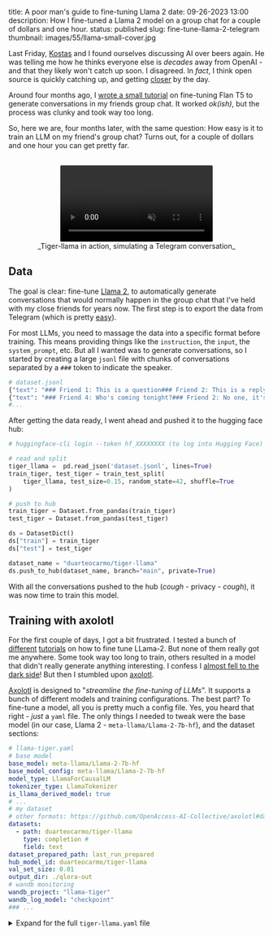 title:  A poor man's guide to fine-tuning Llama 2 
date: 09-26-2023 13:00
description: How I fine-tuned a Llama 2 model on a group chat for a couple of dollars and one hour.
status: published
slug: fine-tune-llama-2-telegram
thumbnail: images/55/llama-small-cover.jpg

Last Friday, [Kostas](https://orbit.dtu.dk/en/persons/konstantinos-kalogeropoulos) and I found ourselves discussing AI over beers again. He was telling me how he thinks everyone else is _decades_ away from OpenAI - and that they likely won't catch up soon. I disagreed. In _fact_, I think open source is quickly catching up, and getting [closer](https://huggingface.co/spaces/lmsys/chatbot-arena-leaderboard) by the day. 

Around four months ago, I [wrote a small tutorial](/blog/fine-tune-flan-t5-telegram.html) on fine-tuning Flan T5 to generate conversations in my friends group chat. It worked _ok(ish)_, but the process was clunky and took way too long. 

So, here we are, four months later, with the same question: How easy is it to train an LLM on my friend's group chat? Turns out, for a couple of dollars and one hour you can get pretty far.



<center>
<br>
<video  style="max-width:100%;border-radius: 2px" autoplay loop muted playsinline>
  <source src="{static}/images/55/llama-tiger-optimized.mp4" type="video/mp4" >
</video>
<figcaption>_Tiger-llama in action, simulating a Telegram conversation_</figcaption>
</center>



## Data

The goal is clear: fine-tune [Llama 2](https://huggingface.co/meta-llama/Llama-2-7b-hf), to automatically generate conversations that would normally happen in the group chat that I've held with my close friends for years now. The first step is to export the data from Telegram (which is pretty [easy](https://telegram.org/blog/export-and-more)).

For most LLMs, you need to massage the data into a specific format before training. This means providing things like the `instruction`, the `input`, the `system_prompt`, etc. But all I wanted was to generate conversations, so I started by creating a large `jsonl` file with chunks of conversations separated by a `###` token to indicate the speaker. 

```python
# dataset.jsonl
{"text": "### Friend 1: This is a question### Friend 2: This is a reply### Friend 3: What the hell are you guys talking about?"}
{"text": "### Friend 4: Who's coming tonight?### Friend 2: No one, it's literally Monday."}
#...
```

After getting the data ready, I went ahead and pushed it to the hugging face hub: 

```python
# huggingface-cli login --token hf_XXXXXXXX (to log into Hugging Face)

# read and split
tiger_llama =  pd.read_json('dataset.jsonl', lines=True)
train_tiger, test_tiger = train_test_split(
    tiger_llama, test_size=0.15, random_state=42, shuffle=True
)

# push to hub
train_tiger = Dataset.from_pandas(train_tiger)
test_tiger = Dataset.from_pandas(test_tiger)

ds = DatasetDict()
ds["train"] = train_tiger
ds["test"] = test_tiger

dataset_name = "duarteocarmo/tiger-llama"
ds.push_to_hub(dataset_name, branch="main", private=True)
```

With all the conversations pushed to the hub (_cough_ - privacy - _cough_), it was now time to train this model.

## Training with axolotl

For the first couple of days, I got a bit frustrated. I tested a bunch of [different](https://huggingface.co/blog/llama2#fine-tuning-with-peft) [tutorials](https://github.com/brevdev/notebooks/blob/main/llama2-finetune.ipynb) on how to fine tune LLama-2. But none of them really got me anywhere. Some took way too long to train, others resulted in a model that didn't really generate anything interesting. I confess I [almost fell to the dark side](https://platform.openai.com/docs/guides/fine-tuning)! But then I stumbled upon [axolotl](https://github.com/OpenAccess-AI-Collective/axolotl).

[Axolotl](https://github.com/OpenAccess-AI-Collective/axolotl) is designed to "_streamline the fine-tuning of LLMs_". It supports a bunch of different models and training configurations. The best part? To fine-tune a model, all you is pretty much a config file. Yes, you heard that right - _just_ a `yaml` file. The only things I needed to tweak were the base model (in our case, Llama 2 - `meta-llama/Llama-2-7b-hf`), and the dataset sections:

```yaml
# llama-tiger.yaml
# base model
base_model: meta-llama/Llama-2-7b-hf
base_model_config: meta-llama/Llama-2-7b-hf
model_type: LlamaForCausalLM
tokenizer_type: LlamaTokenizer
is_llama_derived_model: true
# ... 
# my dataset
# other formats: https://github.com/OpenAccess-AI-Collective/axolotl#dataset
datasets:
  - path: duarteocarmo/tiger-llama
    type: completion # 
    field: text
dataset_prepared_path: last_run_prepared
hub_model_id: duarteocarmo/tiger-llama
val_set_size: 0.01
output_dir: ./qlora-out
# wandb monitoring
wandb_project: "llama-tiger"
wandb_log_model: "checkpoint"
### ... 
```

<details>
  <summary>Expand for the full <code>tiger-llama.yaml</code> file</summary>
```yaml
# Image: winglian/axolotl:main-py3.10-cu118-2.0.1 
base_model: meta-llama/Llama-2-7b-hf
base_model_config: meta-llama/Llama-2-7b-hf
model_type: LlamaForCausalLM
tokenizer_type: LlamaTokenizer
is_llama_derived_model: true

load_in_8bit: false
load_in_4bit: true
strict: false

datasets:
  - path: duarteocarmo/tiger-llama
    type: completion
    field: text
dataset_prepared_path: last_run_prepared
hub_model_id: duarteocarmo/tiger-llama
val_set_size: 0.01
output_dir: ./qlora-out

adapter: qlora
lora_model_dir:

sequence_len: 4096
sample_packing: true
pad_to_sequence_len: true

lora_r: 32
lora_alpha: 16
lora_dropout: 0.05
lora_target_modules:
lora_target_linear: true
lora_fan_in_fan_out:

wandb_project: "llama-tiger"
wandb_entity:
wandb_watch:
wandb_run_id:
wandb_log_model: "checkpoint"

gradient_accumulation_steps: 4
micro_batch_size: 2
num_epochs: 3
optimizer: paged_adamw_32bit
lr_scheduler: cosine
learning_rate: 0.0002

train_on_inputs: false
group_by_length: false
bf16: true
fp16: false
tf32: false

gradient_checkpointing: true
early_stopping_patience:
resume_from_checkpoint:
local_rank:
logging_steps: 1
xformers_attention:
flash_attention: true

warmup_steps: 10
eval_steps: 20
eval_table_size: 5
save_steps:
debug:
deepspeed:
weight_decay: 0.0
fsdp:
fsdp_config:
special_tokens:
  bos_token: "<s>"
  eos_token: "</s>"
  unk_token: "<unk>"
```
</details>

Unfortunately, with these things, I needed a GPU to run the training. Given that I'm (_apparently_) considered [GPU poor](https://www.businessinsider.com/gpu-rich-vs-gpu-poor-tech-companies-in-each-group-2023-8?r=US&IR=T), I used [Vast.ai](https://vast.ai/). I got a machine with at least ~40GB of GPU RAM, and that was relatively close to me. These cost around 1 USD/hour. I also used the Axololt docker image (e.g., `winglian/axolotl:main-py3.10-cu118-2.0.1`) so that everything was pre-installed when the machine turned on. 

Once the machine was up, I ssh'd into it and ran: 

```bash
$ huggingface-cli login --token hf_MY_HUGGINGFACE_TOKEN_WITH_WRITE_ACCESS
$ wandb login MY_WANDB_API_KEY
$ accelerate launch -m axolotl.cli.train llama-tiger.yaml
```

And we were off to the races. With a single command, I was fine-tuning Llama 2 on my custom dataset. While training, Axolotl automatically logs everything to Weights & Biases, so we can monitor how the losses are evolving. As a bonus, it also shows the model outputs so that I can follow how to model is improving its generation during training:

<center>
<img src="{static}/images/55/monitoring.png" alt="wandb monitoring dashboard" style="max-width:100%;border-radius: 2px">
</center>

My dataset has ~12K rows. Training took around 1 hour in total, using a machine with 2xA40 GPUs. In summary: **I spent around 2 USD to fine-tune the whole model**.

Once training was done, your fine-tuned model (or [adapter](https://huggingface.co/docs/transformers/main/peft), to be specific) is saved in the `./lora-out` directory. With my configuration, it was also uploaded the model to the hugging face repository I provided in `hub_model_id`. Onto the inference.

## Inference

The fine-tuning result is not an actual Llama 2 model, but an _adapter_ to the model (Axolotl uses [qlora](https://github.com/artidoro/qlora) by default for Llama models). So in the end, the adapter is a mere 320 MB. 

Using Axolotl, inference is also pretty straightforward: All I need to do is download the model, and launch the Axolotl inference command: 

```bash
# download from fine tuned repo
git lfs install
git clone https://huggingface.co/duarteocarmo/tiger-llama 

# run axolotl inference
accelerate launch -m axolotl.cli.inference tiger-llama.yaml --lora_model_dir="./tiger-llama"
```

Once downloaded and launched, I can give the model the start of a fake conversation, and it will go on to generate a completely fake conversation based on my group chat:

```bash
Input: ### SZ: Quem vem a Lisboa no natal?
Output: ### SZ: Quem vem a Lisboa no natal?### PK: Acho que tenho tive uma surpresa de aniversario da malta, não tenho férias até janeiro### SZ: Fodass, faltamos 2 ...
```

## Closing thoughts

Compared to the [last](/blog/fine-tune-flan-t5-telegram.html) time I fine-tuned a model, open source is definitely moving fast. The process was not only much faster, and simpler than fine-tuning Flan T5 using a notebook, but the results were also much better than anything I had seen so far. 

[Axolotl](https://github.com/OpenAccess-AI-Collective/axolotl) did almost all the heavy lifting. Making the whole process super smooth. All I needed was a dataset, a config file, 2 USD, and about an hour to fine-tune a model. We've come a _long_ way. 

The model is still not perfect though. It captures some of my friends' quirks and ways of speaking, and the generated conversations make sense around ~70% of the time. But that's _still_ 30% nonsense. Could be a couple of things: the size (I used the "smaller" 7 billion version of the model), or even the language (Portuguese from Portugal). For example, when I prompt the model to simulate a politics discussion between my friends, someone starts discussing something about [Dilma](https://da.wikipedia.org/wiki/Dilma_Rousseff) (which is _wildly_ inaccurate given we're from Portugal).

So Kostas was right, ["open source"](https://opensourceconnections.com/blog/2023/07/19/is-llama-2-open-source-no-and-perhaps-we-need-a-new-definition-of-open/) hasn't caught up yet. But oh boy, we're getting damn close.

